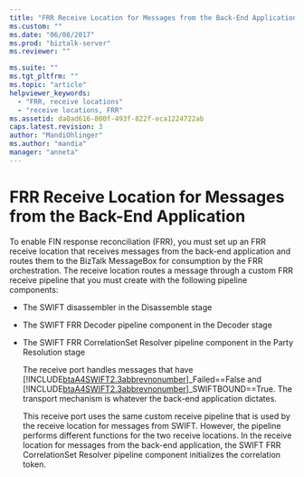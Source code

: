 ```yaml
---
title: "FRR Receive Location for Messages from the Back-End Application | Microsoft Docs"
ms.custom: ""
ms.date: "06/08/2017"
ms.prod: "biztalk-server"
ms.reviewer: ""

ms.suite: ""
ms.tgt_pltfrm: ""
ms.topic: "article"
helpviewer_keywords: 
  - "FRR, receive locations"
  - "receive locations, FRR"
ms.assetid: da0ad616-800f-493f-822f-eca1224722ab
caps.latest.revision: 3
author: "MandiOhlinger"
ms.author: "mandia"
manager: "anneta"
---
```

# FRR Receive Location for Messages from the Back-End Application
To enable FIN response reconciliation (FRR), you must set up an FRR receive location that receives messages from the back-end application and routes them to the BizTalk MessageBox for consumption by the FRR orchestration. The receive location routes a message through a custom FRR receive pipeline that you must create with the following pipeline components:  
  
- The SWIFT disassembler in the Disassemble stage  
  
- The SWIFT FRR Decoder pipeline component in the Decoder stage  
  
- The SWIFT FRR CorrelationSet Resolver pipeline component in the Party Resolution stage  
  
  The receive port handles messages that have [!INCLUDE[btaA4SWIFT2.3abbrevnonumber](../../includes/btaa4swift2-3abbrevnonumber-md.md)]_Failed==False and [!INCLUDE[btaA4SWIFT2.3abbrevnonumber](../../includes/btaa4swift2-3abbrevnonumber-md.md)]_SWIFTBOUND==True. The transport mechanism is whatever the back-end application dictates.  
  
  This receive port uses the same custom receive pipeline that is used by the receive location for messages from SWIFT. However, the pipeline performs different functions for the two receive locations. In the receive location for messages from the back-end application, the SWIFT FRR CorrelationSet Resolver pipeline component initializes the correlation token.